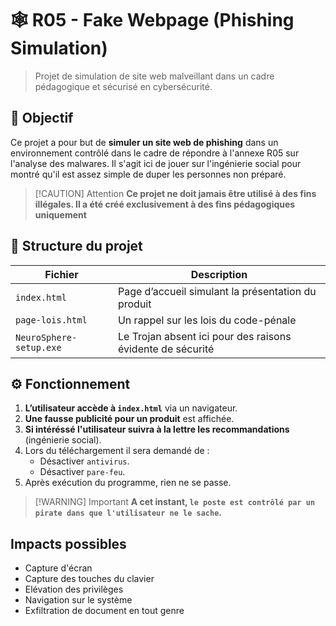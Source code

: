 # 🕸️ R05 - Fake Webpage (Phishing Simulation)

> Projet de simulation de site web malveillant dans un cadre pédagogique et sécurisé en cybersécurité.

## 🎯 Objectif

Ce projet a pour but de **simuler un site web de phishing** dans un environnement contrôlé dans le cadre de répondre à l'annexe R05 sur l'analyse des malwares. Il s'agit ici de jouer sur l'ingénierie social pour montré qu'il est assez simple de duper les personnes non préparé.

> [!CAUTION] Attention
>  **Ce projet ne doit jamais être utilisé à des fins illégales. Il a été créé exclusivement à des fins pédagogiques uniquement**

## 📂 Structure du projet

| Fichier | Description                                                          |
| --------------- | -------------------------------------------------------------------- |
| `index.html`    | Page d’accueil simulant la présentation du produit                   |
| `page-lois.html`     | Un rappel sur les lois du code-pénale |
| `NeuroSphere-setup.exe`     | Le Trojan absent ici pour des raisons évidente de sécurité                       |

## ⚙️ Fonctionnement

1. **L’utilisateur accède à `index.html`** via un navigateur.
2. **Une fausse publicité pour un produit** est affichée.
3. **Si intéréssé l'utilisateur suivra à la lettre les recommandations** (ingénierie social).
4. Lors du téléchargement il sera demandé de :
    - Désactiver `antivirus`.
    - Désactiver `pare-feu`.
5. Après exécution du programme, rien ne se passe.

> [!WARNING] Important
> **A cet instant, `le poste est contrôlé par un pirate dans que l'utilisateur ne le sache`.**

## Impacts possibles

-   Capture d'écran
-   Capture des touches du clavier
-   Elévation des privilèges
-   Navigation sur le système
-   Exfiltration de document en tout genre

